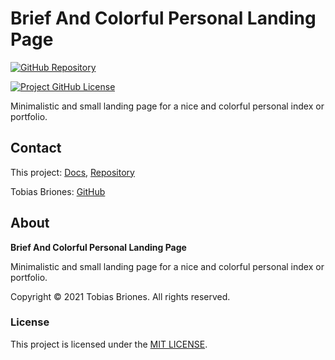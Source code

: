 # Brief And Colorful Personal Landing Page

[![GitHub Repository](https://raw.githubusercontent.com/tobiasbriones/general-images/main/example-projects/badges/ep-gh-repo-badge.svg)](https://github.com/tobiasbriones/brief-and-colorful-personal-landing-page)

[![Project GitHub License](https://img.shields.io/github/license/tobiasbriones/brief-and-colorful-personal-landing-page.svg?style=flat-square)](https://github.com/tobiasbriones/brief-and-colorful-personal-landing-page/blob/main/LICENSE)

Minimalistic and small landing page for a nice and colorful personal index or portfolio.


## Contact

This project: [Docs](https://tobiasbriones.github.io/brief-and-colorful-personal-landing-page),
[Repository](https://github.com/tobiasbriones/brief-and-colorful-personal-landing-page)

Tobias Briones: [GitHub](https://github.com/tobiasbriones)

## About

**Brief And Colorful Personal Landing Page**

Minimalistic and small landing page for a nice and colorful personal index or portfolio.

Copyright © 2021 Tobias Briones. All rights reserved.

### License

This project is licensed under the [MIT LICENSE](./LICENSE).
